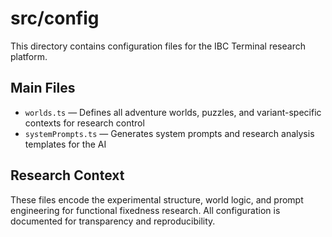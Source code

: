 # src/config

This directory contains configuration files for the IBC Terminal research platform.

## Main Files

- `worlds.ts` — Defines all adventure worlds, puzzles, and variant-specific contexts for research control
- `systemPrompts.ts` — Generates system prompts and research analysis templates for the AI

## Research Context

These files encode the experimental structure, world logic, and prompt engineering for functional fixedness research. All configuration is documented for transparency and reproducibility.
